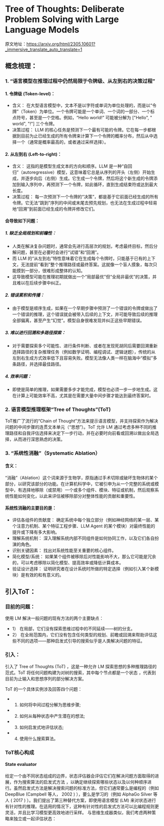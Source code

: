 # Tree of Thoughts: Deliberate Problem Solving with Large Language Models
原文地址：https://arxiv.org/html/2305.10601?_immersive_translate_auto_translate=1

## 概念梳理：

### 1. “语言模型在推理过程中仍然局限于令牌级、从左到右的决策过程”

#### 1. 令牌级 (Token-level)：
- 含义： 在大型语言模型中，文本不是以字符或单词为单位处理的，而是以“令牌”（Token）为单位。一个令牌可能是一个单词、一个词的一部分、一个标点符号，甚至是一个空格。例如，“Hello world!” 可能被分解为 ["Hello", " world", "!"] 三个令牌。
- 决策过程： LLM 的核心任务是预测下一个最有可能的令牌。它在每一步都根据到目前为止已经生成的所有令牌来计算下一个令牌的概率分布，然后从中选择一个（通常是概率最高的，或者通过采样选择）。

#### 2. 从左到右 (Left-to-right)：
- 含义： 这指的是模型生成文本的方向和顺序。LLM 是一种“自回归”（autoregressive）模型，这意味着它总是从序列的开头（左侧）开始生成，并逐步向后（右侧）生成。它生成一个令牌，然后将这个新生成的令牌添加到输入序列中，再预测下一个令牌，如此循环，直到生成结束符或达到最大长度。
- 决策过程： 每一次预测下一个令牌的“决策”，都是基于它前面已经生成的所有令牌。它无法“跳到”序列的中间或末尾去预先规划，也无法在生成过程中轻易地“回溯”到前面已经生成的令牌并修改它们。

#### 会导致如下问题：
##### 1. 缺乏全局规划和前瞻性：
- 人类在解决复杂问题时，通常会先进行高层次的规划，考虑最终目标，然后分解问题，甚至在必要时会进行“试错”和“回溯”。
- 而 LLM 的“从左到右”特性意味着它在生成每个令牌时，只能基于已有的上下文，无法提前“看到”整个推理路径或最终答案。这就像一个盲人摸象，每次只能摸到一部分，很难形成整体的认知。
- 这导致模型可能在推理初期就做出一个“局部最优”但“全局非最优”的决策，并且难以在后续步骤中纠正。
##### 2. 错误累积和传播：
- 由于模型是顺序生成，如果在一个早期步骤中预测了一个错误的令牌或做出了一个错误的推理，这个错误就会被带入后续的上下文，并可能导致后续的推理全部偏离，甚至产生“幻觉”。模型自身很难发现并纠正这些早期错误。
##### 3. 难以进行回溯和多路径探索：
- 对于需要探索多个可能性、进行条件判断、或者在发现死胡同后需要回溯重新选择路径的复杂推理任务（例如数学证明、编程调试、逻辑谜题），传统的从左到右生成方式效率低下且容易失败。模型无法像人类一样在脑海中“模拟”多条路径，并选择最佳路径。
##### 4. 效率问题：
- 即使是简单的推理，如果需要多步才能完成，模型也必须一步一步地生成。这在计算上可能效率不高，尤其是在需要大量中间步骤才能达到最终答案时。

### 2. 语言模型推理框架“Tree of Thoughts”(ToT)

ToT推广了流行的“Chain of Thought”方法来提示语言模型，并支持探索作为解决问题的中间步骤的连贯文本单元（“思想”）。ToT 允许 LM 通过考虑多种不同的推理路径和自我评估选择来决定下一步行动，并在必要时向前看或回溯以做出全局选择，从而进行深思熟虑的决策。

### 3. “系统性消融”（Systematic Ablation）
#### 含义：
“消融”（Ablation）这个词来源于生物学，原指通过手术切除或破坏生物体的某个部分，以研究该部分的功能。在计算机科学中，它被引申为从一个完整的系统或模型中，有选择地移除（或禁用）一个或多个组件、模块、特征或机制，然后观察系统性能如何变化，以此来评估被移除部分对整体性能的贡献和重要性。
#### 系统性消融的主要目的是：
- 评估各组件的贡献度： 确定系统中每个独立部分（例如神经网络的某一层、某个注意力机制、某个特征工程步骤、LLM Agent 的某个模块）对最终性能的提升或下降有多大影响。
- 理解系统机制： 深入理解系统内部不同组件是如何协同工作，以及它们各自扮演的角色。
- 识别关键因素： 找出对系统性能至关重要的核心组件。
- 简化模型/系统： 如果某个组件被移除后对性能影响不大，那么它可能是冗余的，可以考虑移除以简化模型、提高效率或降低计算成本。
- 验证设计选择： 证明研究者在设计系统时所做的特定选择（例如引入某个新模块）是有效的和有意义的。

## 引入ToT：

### 目前的问题：
使用 LM 解决一般问题的现有方法的两个主要缺点：
- 1） 在局部，它们没有探索思维过程中的不同延续——树的分支。
- 2） 在全局范围内，它们没有包含任何类型的规划、前瞻或回溯来帮助评估这些不同的选项——那种启发式引导的搜索似乎是人类解决问题的特征。

### 引入：
引入了 Tree of Thoughts (ToT) ，这是一种允许 LM 探索思想的多种推理路径的范式。ToT 将任何问题构建为对树的搜索，其中每个节点都是一个状态 ，代表到目前为止输入和思想序列的部分解决方案。

ToT 的一个具体实例涉及回答四个问题：
- 1. 如何将中间过程分解为思维步骤;
- 2. 如何从每种状态中产生潜在的想法;
- 3. 如何启发式地评估状态;
- 4. 使用什么搜索算法。

### ToT核心构成

#### State evaluator
给定一个由不同状态组成的边界，状态评估器会评估它们在解决问题方面取得的进展，作为搜索算法的启发式方法 ，以确定继续探索哪些状态以及以何种顺序进行。虽然启发式方法是解决搜索问题的标准方法，但它们通常要么是编程的（例如 DeepBlue (Campbell 等人， 2002 ) ），要么是学习的（例如 AlphaGo Silver 等人 ( 2017 ) ）。我们提出了第三种替代方案，即使用语言模型 (LM) 来对状态进行有针对性的推理。在适用的情况下，这种有针对性的启发式方法可以比编程规则更灵活，并且比学习模型更高效地进行采样。 与思维生成器类似，我们考虑两种策略来独立或一起评估状态：


